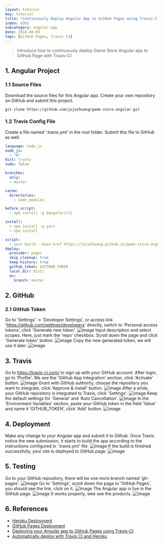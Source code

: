 ```yaml
---
layout: tutorial
key: tutorial
title: "Continuously Deploy Angular App to GitHub Pages using Travis-CI"
index: 8363
subcategory: angular-app
date: 2018-08-09
tags: [GitHub Pages, Travis CI]
---
```


> Introduce how to continuously deploy Game Store Angular app to GitHub Page with Travis-CI.

## 1. Angular Project
### 1.1 Source Files
Download the source files for this Angular app. Create your own repository on GitHub and submit this project.
```raw
git clone https://github.com/jojozhuang/game-store-angular.git
```
### 1.2 Travis Config File
Create a file named '.travis.yml' in the root folder. Submit this file to GitHub as well.
```yml
language: node_js
node_js:
  - "8"
dist: trusty
sudo: false

branches:
  only:
  - master

cache:
  directories:
    - node_modules

before_script:
  - npm install -g @angular/cli

install:
  - npm install -g yarn
  - npm install

script:
  - yarn build --base-href https://jojozhuang.github.io/game-store-angular/
deploy:
  provider: pages
  skip_cleanup: true
  keep-history: true
  github_token: $GITHUB_TOKEN
  local_dir: dist/
  on:
    branch: master
```

## 2. GitHub
### 2.1 GitHub Token
Go to 'Settings' -> 'Developer Settings', or access link 'https://github.com/settings/developers' directly, switch to 'Personal access tokens', click 'Generate new token'.
![image](/assets/images/frontend/8363/github_developer_settings.png)
Input description and select scopes. Here, just mark the 'repo' checkbox. Scroll down the page and click 'Generate token' button.
![image](/assets/images/frontend/8363/github_token.png)
Copy the new generated token, we will use it later.
![image](/assets/images/frontend/8363/github_copy_token.png)  

## 3. Travis
Go to https://travis-ci.com/ to sign up with your GitHub account. After login, go to 'Profile'. We see the 'GitHub App Integration' section, click 'Activate' button.
![image](/assets/images/frontend/8363/travis_integration.png)
Grant with GitHub authority, choose the repository you want to integrate, click 'Approve & install' button.
![image](/assets/images/frontend/8363/travis_select_repository.png)
After a while, your GitHub repository is integrated to Travis, click 'Settings'.
![image](/assets/images/frontend/8363/travis_integrated.png)
Keep the default settings for 'General' and 'Auto Cancellation'.
![image](/assets/images/frontend/8363/travis_settings.png)
In the 'Environment Variables' section, paste your GitHub token in the field ‘Value’ and name it ‘GITHUB_TOKEN’, click 'Add' button.
![image](/assets/images/frontend/8363/travis_environment_variable.png)

## 4. Deployment
Make any change to your Angular app and submit it to Github. Once Travis notice the new submission, it starts to build the app according to the instructions configured in '.travis.yml' file.
![image](/assets/images/frontend/8363/travis_build.png)
If the build is finished successfully, your site is deployed to GitHub page.
![image](/assets/images/frontend/8363/travis_deploy.png)  

## 5. Testing
Go to your GitHub repository, there will be one more branch named 'gh-pages'.
![image](/assets/images/frontend/8363/github_gh_pages.png)
Go to 'Settings', scroll down the page to 'GitHub Pages', you should see the link, click on it.
![image](/assets/images/frontend/8363/github_page_link.png)
The Angular app is live in the GitHub page.
![image](/assets/images/frontend/8363/gamestore_home.png)
It works properly, wee see the products.
![image](/assets/images/frontend/8363/gamestore_list.png)  

## 6. References
* [Heroku Deployment](https://docs.travis-ci.com/user/deployment/heroku/)
* [GitHub Pages Deployment](https://docs.travis-ci.com/user/deployment/pages/)
* [Deploying your Angular app to GitHub Pages using Travis-CI](https://medium.com/angularmedellin/deploying-your-angular-app-to-github-pages-using-travis-ci-baca2e1c30e7)
* [Automatically deploy with Travis CI and Heroku](https://medium.com/@felipeluizsoares/automatically-deploy-with-travis-ci-and-heroku-ddba1361647f)
